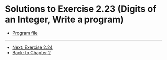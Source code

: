 # Solutions to Exercise 2.23 (Digits of an Integer, Write a program)

-   [Program file](e02_23.cpp)

---

-   [Next: Exercise 2.24](02_24.md)
-   [Back: to Chapter 2](README.md)
